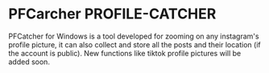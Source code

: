 # PFCarcher PROFILE-CATCHER
PFCatcher for Windows is a tool developed for zooming on any instagram's profile picture, it can also collect and store all the posts and their location (if the account is public). New functions like tiktok profile pictures will be added soon.
